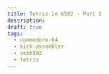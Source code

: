 ```yaml
---
title: Tetris in 6502 - Part 5
description: 
draft: true
tags:
  - commodore-64
  - kick-assembler
  - asm6502
  - tetris
---
```

